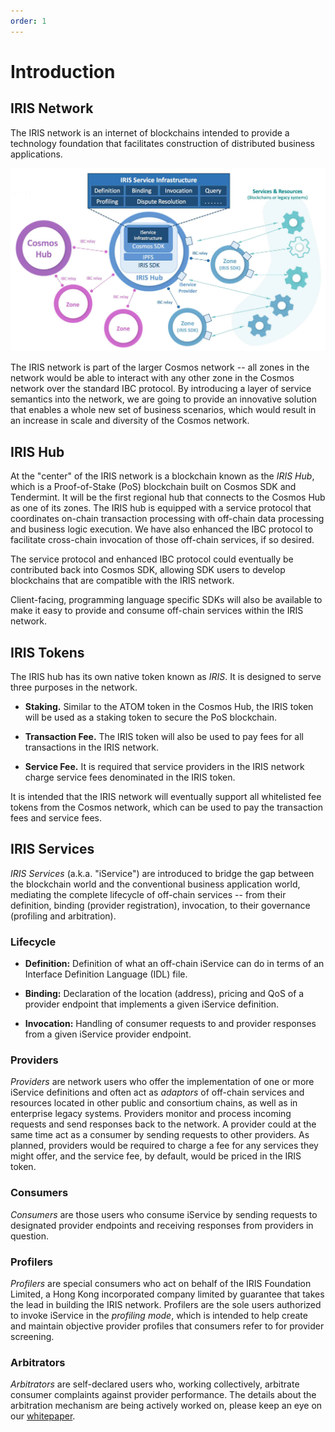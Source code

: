 ```yaml
---
order: 1
---
```


# Introduction

## IRIS Network

The IRIS network is an internet of blockchains intended to provide a technology foundation that facilitates construction of distributed business applications.

![Figure of IRIS Network](../pics/chap2-1.jpg)

The IRIS network is part of the larger Cosmos network -- all zones in the network would be able to interact with any other zone in the Cosmos network over the standard IBC protocol.  By introducing a layer of service semantics into the network, we are going to provide an innovative solution that enables a whole new set of business scenarios, which would result in an increase in scale and diversity of the Cosmos network.

## IRIS Hub

At the "center" of the IRIS network is a blockchain known as the *IRIS Hub*, which is a Proof-of-Stake (PoS) blockchain built on Cosmos SDK and Tendermint.  It will be the first regional hub that connects to the Cosmos Hub as one of its zones.  The IRIS hub is equipped with a service protocol that coordinates on-chain transaction processing with off-chain data processing and business logic execution.  We have also enhanced the IBC protocol to facilitate cross-chain invocation of those off-chain services, if so desired.

The service protocol and enhanced IBC protocol could eventually be contributed back into Cosmos SDK, allowing SDK users to develop blockchains that are compatible with the IRIS network.

Client-facing, programming language specific SDKs will also be available to make it easy to provide and consume off-chain services within the IRIS network.

## IRIS Tokens

The IRIS hub has its own native token known as *IRIS*.  It is designed to serve three purposes in the network.

* **Staking.**  Similar to the ATOM token in the Cosmos Hub, the IRIS token will be used as a staking token to secure the PoS blockchain.

* **Transaction Fee.**  The IRIS token will also be used to pay fees for all transactions in the IRIS network.

* **Service Fee.**  It is required that service providers in the IRIS network charge service fees denominated in the IRIS token.

It is intended that the IRIS network will eventually support all whitelisted fee tokens from the Cosmos network, which can be used to pay the transaction fees and service fees.

## IRIS Services

*IRIS Services* (a.k.a. "iService") are introduced to bridge the gap between the blockchain world and the conventional business application world, mediating the complete lifecycle of off-chain services -- from their definition, binding (provider registration), invocation, to their governance (profiling and arbitration).

### Lifecycle

* **Definition:** Definition of what an off-chain iService can do in terms of an Interface Definition Language (IDL) file.

* **Binding:** Declaration of the location (address), pricing and QoS of a provider endpoint that implements a given iService definition.

* **Invocation:** Handling of consumer requests to and provider responses from a given iService provider endpoint.

### Providers

*Providers* are network users who offer the implementation of one or more iService definitions and often act as *adaptors* of off-chain services and resources located in other public and consortium chains, as well as in enterprise legacy systems.  Providers monitor and process incoming requests and send responses back to the network.  A provider could at the same time act as a consumer by sending requests to other providers.  As planned, providers would be required to charge a fee for any services they might offer, and the service fee, by default, would be priced in the IRIS token.

### Consumers

*Consumers* are those users who consume iService by sending requests to designated provider endpoints and receiving responses from providers in question.

### Profilers

*Profilers* are special consumers who act on behalf of the IRIS Foundation Limited, a Hong Kong incorporated company limited by guarantee that takes the lead in building the IRIS network.  Profilers are the sole users authorized to invoke iService in the *profiling mode*, which is intended to help create and maintain objective provider profiles that consumers refer to for provider screening.

### Arbitrators

*Arbitrators* are self-declared users who, working collectively, arbitrate consumer complaints against provider performance.  The details about the arbitration mechanism are being actively worked on, please keep an eye on our [whitepaper](../resources/whitepaper.md).
